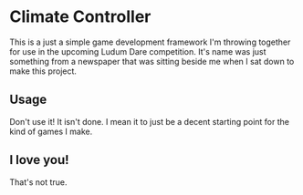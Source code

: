Climate Controller
==================

This is a just a simple game development framework I'm throwing together for use in the upcoming Ludum Dare competition. It's name was just something from a newspaper that was sitting beside me when I sat down to make this project.

Usage
-----

Don't use it! It isn't done. I mean it to just be a decent starting point for the kind of games I make.

I love you!
-----------

That's not true.
